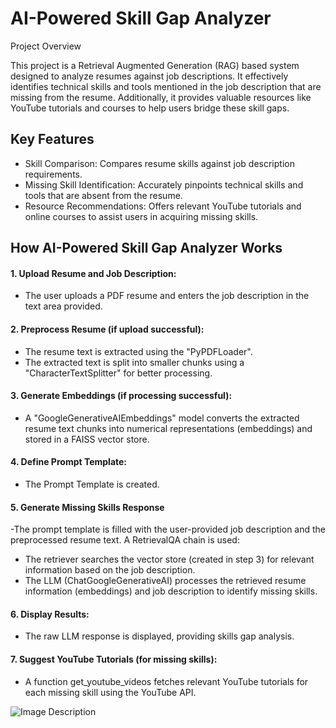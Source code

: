 # AI-Powered Skill Gap Analyzer
Project Overview

This project is a Retrieval Augmented Generation (RAG) based system designed to analyze resumes against job descriptions. It effectively identifies technical skills and tools mentioned in the job description that are missing from the resume. Additionally, it provides valuable resources like YouTube tutorials and courses to help users bridge these skill gaps.

## Key Features

- Skill Comparison: Compares resume skills against job description requirements.
- Missing Skill Identification: Accurately pinpoints technical skills and tools that are absent from the resume.
- Resource Recommendations: Offers relevant YouTube tutorials and online courses to assist users in acquiring missing skills.


## **How AI-Powered Skill Gap Analyzer Works**

#### 1. Upload Resume and Job Description:
- The user uploads a PDF resume and enters the job description in the text area provided.
#### 2. Preprocess Resume (if upload successful):
- The resume text is extracted using the "PyPDFLoader".
-	The extracted text is split into smaller chunks using a "CharacterTextSplitter" for better processing.
#### 3. Generate Embeddings (if processing successful):
- A "GoogleGenerativeAIEmbeddings" model converts the extracted resume text chunks into numerical representations (embeddings) and stored in a FAISS vector store. 
#### 4. Define Prompt Template:
- The Prompt Template is created. 
#### 5. Generate Missing Skills Response 
-The prompt template is filled with the user-provided job description and the preprocessed resume text.
A RetrievalQA chain is used: 
-	The retriever searches the vector store (created in step 3) for relevant information based on the job description.
-	The LLM (ChatGoogleGenerativeAI) processes the retrieved resume information (embeddings) and job description to identify missing skills.
#### 6. Display Results:
-	The raw LLM response is displayed, providing skills gap analysis.
#### 7. Suggest YouTube Tutorials (for missing skills):
-	A function get_youtube_videos fetches relevant YouTube tutorials for each missing skill using the YouTube API.


![Image Description](https://github.com/Shajar87/Resume-Analyzer-/blob/main/Resume-JD-Flow.png)
